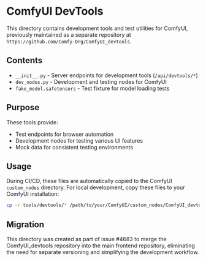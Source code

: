 # ComfyUI DevTools

This directory contains development tools and test utilities for ComfyUI, previously maintained as a separate repository at `https://github.com/Comfy-Org/ComfyUI_devtools`.

## Contents

- `__init__.py` - Server endpoints for development tools (`/api/devtools/*`)
- `dev_nodes.py` - Development and testing nodes for ComfyUI
- `fake_model.safetensors` - Test fixture for model loading tests

## Purpose

These tools provide:
- Test endpoints for browser automation
- Development nodes for testing various UI features
- Mock data for consistent testing environments

## Usage

During CI/CD, these files are automatically copied to the ComfyUI `custom_nodes` directory. For local development, copy these files to your ComfyUI installation:

```bash
cp -r tools/devtools/* /path/to/your/ComfyUI/custom_nodes/ComfyUI_devtools/
```

## Migration

This directory was created as part of issue #4683 to merge the ComfyUI_devtools repository into the main frontend repository, eliminating the need for separate versioning and simplifying the development workflow.